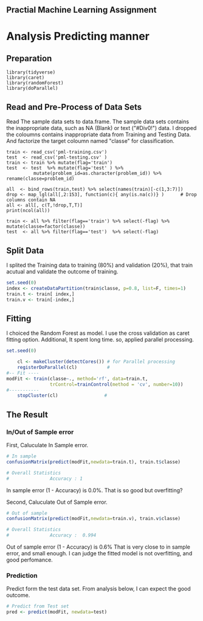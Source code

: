 ## Practial Machine Learning Assignment

# Analysis Predicting manner

## Preparation
```{r}
library(tidyverse)
library(caret)
library(randomForest)
library(doParallel)
```

## Read and Pre-Process of Data Sets
Read The sample data sets to data.frame.
The sample data sets contains the inappropriate data, such as NA (Blank) or text ("#Div0!") data.
I dropped the coloumns contains inappropriate data from Training and Testing Data.
And factorize the target coloumn named "classe" for classification.

```{r}
train <- read_csv('pml-training.csv')
test  <- read_csv('pml-testing.csv' )
train <- train %>% mutate(flag='train')
test  <- test  %>% mutate(flag='test' ) %>% 
          mutate(problem_id=as.character(problem_id)) %>% rename(classe=problem_id)

all  <- bind_rows(train,test) %>% select(names(train)[-c(1,3:7)])
drop <- map_lgl(all[,2:153], function(c){ any(is.na(c))} )      # Drop columns contain NA
all <- all[, c(T,!drop,T,T)]
print(ncol(all))

train <- all %>% filter(flag=='train') %>% select(-flag) %>% mutate(classe=factor(classe))
test  <- all %>% filter(flag=='test')  %>% select(-flag)
```

## Split Data
I splited the Training data to training (80%) and validation (20%), that train acutual and validate the outcome of training.

```R
set.seed(0)
index <- createDataPartition(train$classe, p=0.8, list=F, times=1)
train.t <- train[ index,]
train.v <- train[-index,]
```

## Fitting
I choiced the Random Forest as model. I use the cross validation as caret fitting option.
Additional, It spent long time. so, applied parallel processing.

```R
set.seed(0)

    cl <- makeCluster(detectCores()) # for Parallel processing
    registerDoParallel(cl)           #
#-- Fit ----
modFit <- train(classe~., method='rf', data=train.t,
                trControl=trainControl(method = 'cv', number=10))
#-----------
    stopCluster(cl)                 #

```

## The Result
### In/Out of Sample error
First, Caluculate In Sample error.

```R
# In sample
confusionMatrix(predict(modFit,newdata=train.t), train.t$classe)

# Overall Statistics
#               Accuracy : 1
```
In sample error (1 - Accuracy) is 0.0%.
That is so good but overfitting?

Second, Caluculate Out of Sample error.
```R
# Out of sample
confusionMatrix(predict(modFit,newdata=train.v), train.v$classe)

# Overall Statistics
#               Accuracy :  0.994
```
Out of sample error (1 - Accuracy) is 0.6%
That is very close to in sample error, and small enough.
I can judge the fitted model is not overfitting, and good perfomance.

### Prediction
Predict form the test data set.
From analysis below, I can expect the good outcome. 

```R
# Predict from Test set
pred <- predict(modFit, newdata=test)
```
